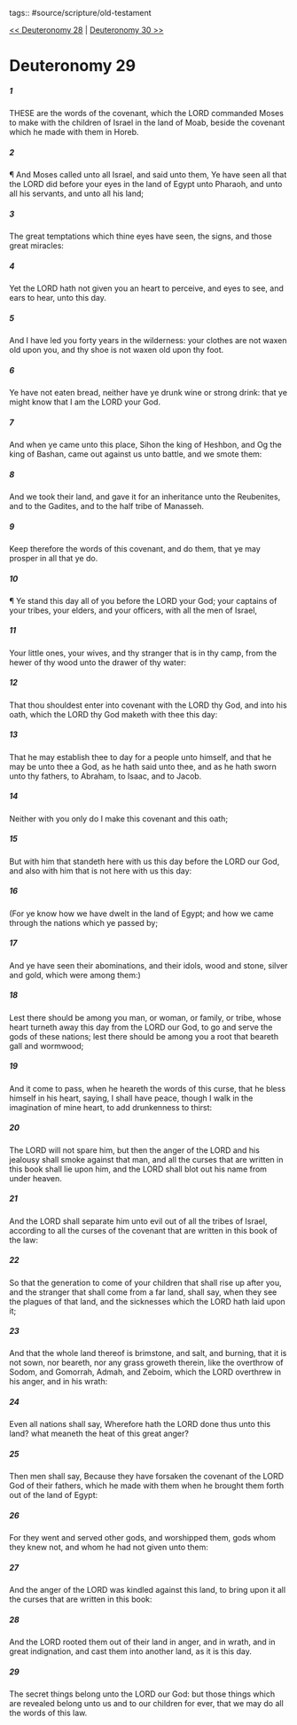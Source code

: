 tags:: #source/scripture/old-testament

[<< Deuteronomy 28](/Old_Testament/05_Deuteronomy/Deuteronomy_28.md) | [Deuteronomy 30 >>](/Old_Testament/05_Deuteronomy/Deuteronomy_30.md)

# Deuteronomy 29

##### 1

THESE are the words of the covenant, which the LORD commanded Moses to make with the children of Israel in the land of Moab, beside the covenant which he made with them in Horeb.

##### 2

¶ And Moses called unto all Israel, and said unto them, Ye have seen all that the LORD did before your eyes in the land of Egypt unto Pharaoh, and unto all his servants, and unto all his land;

##### 3

The great temptations which thine eyes have seen, the signs, and those great miracles:

##### 4

Yet the LORD hath not given you an heart to perceive, and eyes to see, and ears to hear, unto this day.

##### 5

And I have led you forty years in the wilderness: your clothes are not waxen old upon you, and thy shoe is not waxen old upon thy foot.

##### 6

Ye have not eaten bread, neither have ye drunk wine or strong drink: that ye might know that I am the LORD your God.

##### 7

And when ye came unto this place, Sihon the king of Heshbon, and Og the king of Bashan, came out against us unto battle, and we smote them:

##### 8

And we took their land, and gave it for an inheritance unto the Reubenites, and to the Gadites, and to the half tribe of Manasseh.

##### 9

Keep therefore the words of this covenant, and do them, that ye may prosper in all that ye do.

##### 10

¶ Ye stand this day all of you before the LORD your God; your captains of your tribes, your elders, and your officers, with all the men of Israel,

##### 11

Your little ones, your wives, and thy stranger that is in thy camp, from the hewer of thy wood unto the drawer of thy water:

##### 12

That thou shouldest enter into covenant with the LORD thy God, and into his oath, which the LORD thy God maketh with thee this day:

##### 13

That he may establish thee to day for a people unto himself, and that he may be unto thee a God, as he hath said unto thee, and as he hath sworn unto thy fathers, to Abraham, to Isaac, and to Jacob.

##### 14

Neither with you only do I make this covenant and this oath;

##### 15

But with him that standeth here with us this day before the LORD our God, and also with him that is not here with us this day:

##### 16

(For ye know how we have dwelt in the land of Egypt; and how we came through the nations which ye passed by;

##### 17

And ye have seen their abominations, and their idols, wood and stone, silver and gold, which were among them:)

##### 18

Lest there should be among you man, or woman, or family, or tribe, whose heart turneth away this day from the LORD our God, to go and serve the gods of these nations; lest there should be among you a root that beareth gall and wormwood;

##### 19

And it come to pass, when he heareth the words of this curse, that he bless himself in his heart, saying, I shall have peace, though I walk in the imagination of mine heart, to add drunkenness to thirst:

##### 20

The LORD will not spare him, but then the anger of the LORD and his jealousy shall smoke against that man, and all the curses that are written in this book shall lie upon him, and the LORD shall blot out his name from under heaven.

##### 21

And the LORD shall separate him unto evil out of all the tribes of Israel, according to all the curses of the covenant that are written in this book of the law:

##### 22

So that the generation to come of your children that shall rise up after you, and the stranger that shall come from a far land, shall say, when they see the plagues of that land, and the sicknesses which the LORD hath laid upon it;

##### 23

And that the whole land thereof is brimstone, and salt, and burning, that it is not sown, nor beareth, nor any grass groweth therein, like the overthrow of Sodom, and Gomorrah, Admah, and Zeboim, which the LORD overthrew in his anger, and in his wrath:

##### 24

Even all nations shall say, Wherefore hath the LORD done thus unto this land? what meaneth the heat of this great anger?

##### 25

Then men shall say, Because they have forsaken the covenant of the LORD God of their fathers, which he made with them when he brought them forth out of the land of Egypt:

##### 26

For they went and served other gods, and worshipped them, gods whom they knew not, and whom he had not given unto them:

##### 27

And the anger of the LORD was kindled against this land, to bring upon it all the curses that are written in this book:

##### 28

And the LORD rooted them out of their land in anger, and in wrath, and in great indignation, and cast them into another land, as it is this day.

##### 29

The secret things belong unto the LORD our God: but those things which are revealed belong unto us and to our children for ever, that we may do all the words of this law.

